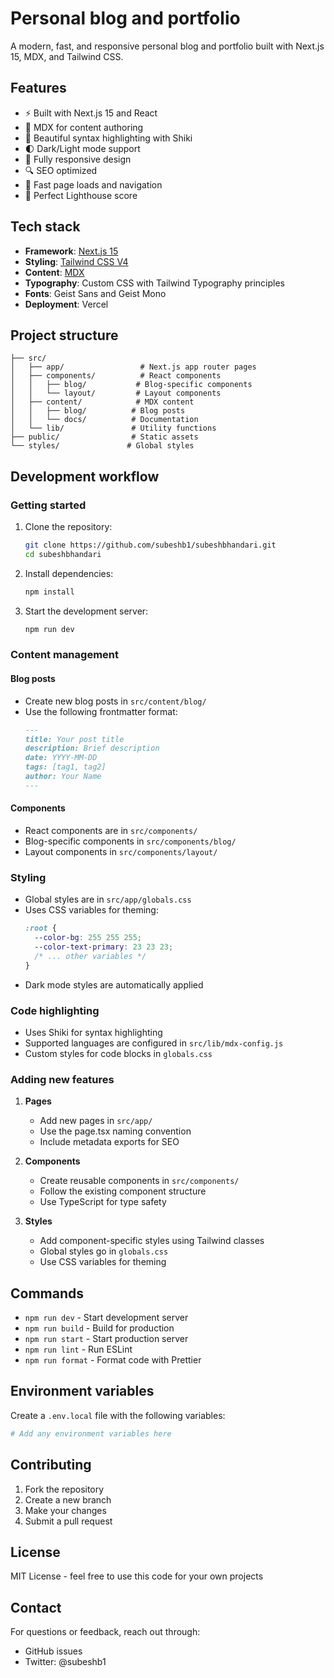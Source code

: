 # Personal blog and portfolio

A modern, fast, and responsive personal blog and portfolio built with Next.js 15, MDX, and Tailwind CSS.

## Features

- ⚡️ Built with Next.js 15 and React
- 📝 MDX for content authoring
- 🎨 Beautiful syntax highlighting with Shiki
- 🌓 Dark/Light mode support
- 📱 Fully responsive design
- 🔍 SEO optimized
- 🚀 Fast page loads and navigation
- 🎯 Perfect Lighthouse score

## Tech stack

- **Framework**: [Next.js 15](https://nextjs.org/)
- **Styling**: [Tailwind CSS V4](https://tailwindcss.com/)
- **Content**: [MDX](https://mdxjs.com/)
- **Typography**: Custom CSS with Tailwind Typography principles
- **Fonts**: Geist Sans and Geist Mono
- **Deployment**: Vercel

## Project structure

```
├── src/
│   ├── app/                 # Next.js app router pages
│   ├── components/          # React components
│   │   ├── blog/           # Blog-specific components
│   │   └── layout/         # Layout components
│   ├── content/            # MDX content
│   │   ├── blog/          # Blog posts
│   │   └── docs/          # Documentation
│   └── lib/               # Utility functions
├── public/                # Static assets
└── styles/               # Global styles
```

## Development workflow

### Getting started

1. Clone the repository:
   ```bash
   git clone https://github.com/subeshb1/subeshbhandari.git
   cd subeshbhandari
   ```

2. Install dependencies:
   ```bash
   npm install
   ```

3. Start the development server:
   ```bash
   npm run dev
   ```

### Content management

#### Blog posts
- Create new blog posts in `src/content/blog/`
- Use the following frontmatter format:
  ```md
  ---
  title: Your post title
  description: Brief description
  date: YYYY-MM-DD
  tags: [tag1, tag2]
  author: Your Name
  ---
  ```

#### Components
- React components are in `src/components/`
- Blog-specific components in `src/components/blog/`
- Layout components in `src/components/layout/`

### Styling

- Global styles are in `src/app/globals.css`
- Uses CSS variables for theming:
  ```css
  :root {
    --color-bg: 255 255 255;
    --color-text-primary: 23 23 23;
    /* ... other variables */
  }
  ```
- Dark mode styles are automatically applied

### Code highlighting

- Uses Shiki for syntax highlighting
- Supported languages are configured in `src/lib/mdx-config.js`
- Custom styles for code blocks in `globals.css`

### Adding new features

1. **Pages**
   - Add new pages in `src/app/`
   - Use the page.tsx naming convention
   - Include metadata exports for SEO

2. **Components**
   - Create reusable components in `src/components/`
   - Follow the existing component structure
   - Use TypeScript for type safety

3. **Styles**
   - Add component-specific styles using Tailwind classes
   - Global styles go in `globals.css`
   - Use CSS variables for theming

## Commands

- `npm run dev` - Start development server
- `npm run build` - Build for production
- `npm run start` - Start production server
- `npm run lint` - Run ESLint
- `npm run format` - Format code with Prettier

## Environment variables

Create a `.env.local` file with the following variables:
```bash
# Add any environment variables here
```

## Contributing

1. Fork the repository
2. Create a new branch
3. Make your changes
4. Submit a pull request

## License

MIT License - feel free to use this code for your own projects

## Contact

For questions or feedback, reach out through:
- GitHub issues
- Twitter: @subeshb1
